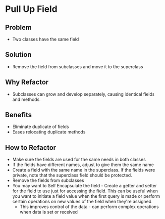 # Pull Up Field

## Problem
- Two classes have the same field

## Solution
- Remove the field from subclasses and move it to the superclass

## Why Refactor
- Subclasses can grow and develop separately, causing identical fields and methods.

## Benefits
- Eliminate duplicate of fields
- Eases relocating duplicate methods

## How to Refactor
- Make sure the fields are used for the same needs in both classes
- If the fields have different names, adjust to give them the same name
- Create a field with the same name in the superclass. If the fields were private, note that the superclass field should be protected.
- Remove the fields from subclasses
- You may want to Self Encapsulate the field - Create a getter and setter for the field to use just for accessing the field. This can be useful when you want to initiate a field value when the first query is made or perform certain operations on new values of the field when they're assigned.
  - This improves control of the data - can perform complex operations when data is set or received
